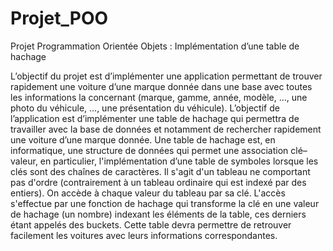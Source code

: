 # Projet_POO
Projet Programmation Orientée Objets : Implémentation d’une table de hachage

L’objectif du projet est d’implémenter une application permettant de trouver rapidement une
voiture d’une marque donnée dans une base avec toutes les informations la concernant
(marque, gamme, année, modèle, …, une photo du véhicule, …, une présentation du véhicule).
L’objectif de l’application est d’implémenter une table de hachage qui permettra de travailler
avec la base de données et notamment de rechercher rapidement une voiture d’une marque
donnée. Une table de hachage est, en informatique, une structure de données qui permet une
association clé–valeur, en particulier, l'implémentation d’une table de symboles lorsque les
clés sont des chaînes de caractères. Il s'agit d'un tableau ne comportant pas d'ordre
(contrairement à un tableau ordinaire qui est indexé par des entiers). On accède à chaque
valeur du tableau par sa clé. L'accès s'effectue par une fonction de hachage qui transforme la
clé en une valeur de hachage (un nombre) indexant les éléments de la table, ces derniers étant
appelés des buckets. Cette table devra permettre de retrouver facilement les voitures avec
leurs informations correspondantes.
